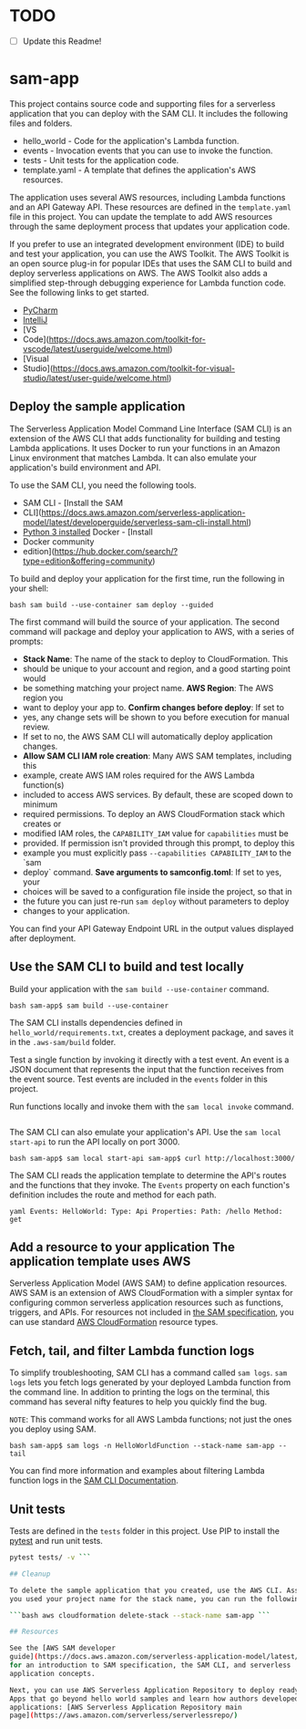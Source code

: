 # TODO

* [ ] Update this Readme!

# sam-app

This project contains source code and supporting files for a serverless
application that you can deploy with the SAM CLI. It includes the following
files and folders.

- hello_world - Code for the application's Lambda function.
- events - Invocation events that you can use to invoke the function.
- tests - Unit tests for the application code. 
- template.yaml - A template that defines the application's AWS resources.

The application uses several AWS resources, including Lambda functions and an
API Gateway API. These resources are defined in the `template.yaml` file in
this project. You can update the template to add AWS resources through the same
deployment process that updates your application code.

If you prefer to use an integrated development environment (IDE) to build and
test your application, you can use the AWS Toolkit.  The AWS Toolkit is an open
source plug-in for popular IDEs that uses the SAM CLI to build and deploy
serverless applications on AWS. The AWS Toolkit also adds a simplified
step-through debugging experience for Lambda function code. See the following
links to get started.

* [PyCharm](https://docs.aws.amazon.com/toolkit-for-jetbrains/latest/userguide/welcome.html)
* [IntelliJ](https://docs.aws.amazon.com/toolkit-for-jetbrains/latest/userguide/welcome.html)
* [VS
* Code](https://docs.aws.amazon.com/toolkit-for-vscode/latest/userguide/welcome.html)
* [Visual
* Studio](https://docs.aws.amazon.com/toolkit-for-visual-studio/latest/user-guide/welcome.html)

## Deploy the sample application

The Serverless Application Model Command Line Interface (SAM CLI) is an
extension of the AWS CLI that adds functionality for building and testing
Lambda applications. It uses Docker to run your functions in an Amazon Linux
environment that matches Lambda. It can also emulate your application's build
environment and API.

To use the SAM CLI, you need the following tools.

* SAM CLI - [Install the SAM
* CLI](https://docs.aws.amazon.com/serverless-application-model/latest/developerguide/serverless-sam-cli-install.html)
* [Python 3 installed](https://www.python.org/downloads/) Docker - [Install
* Docker community
* edition](https://hub.docker.com/search/?type=edition&offering=community)

To build and deploy your application for the first time, run the following in
your shell:

```bash sam build --use-container sam deploy --guided ```

The first command will build the source of your application. The second command
will package and deploy your application to AWS, with a series of prompts:

* **Stack Name**: The name of the stack to deploy to CloudFormation. This
* should be unique to your account and region, and a good starting point would
* be something matching your project name.  **AWS Region**: The AWS region you
* want to deploy your app to.  **Confirm changes before deploy**: If set to
* yes, any change sets will be shown to you before execution for manual review.
* If set to no, the AWS SAM CLI will automatically deploy application changes.
* **Allow SAM CLI IAM role creation**: Many AWS SAM templates, including this
* example, create AWS IAM roles required for the AWS Lambda function(s)
* included to access AWS services. By default, these are scoped down to minimum
* required permissions. To deploy an AWS CloudFormation stack which creates or
* modified IAM roles, the `CAPABILITY_IAM` value for `capabilities` must be
* provided. If permission isn't provided through this prompt, to deploy this
* example you must explicitly pass `--capabilities CAPABILITY_IAM` to the `sam
* deploy` command.  **Save arguments to samconfig.toml**: If set to yes, your
* choices will be saved to a configuration file inside the project, so that in
* the future you can just re-run `sam deploy` without parameters to deploy
* changes to your application.

You can find your API Gateway Endpoint URL in the output values displayed after
deployment.

## Use the SAM CLI to build and test locally

Build your application with the `sam build --use-container` command.

```bash sam-app$ sam build --use-container ```

The SAM CLI installs dependencies defined in `hello_world/requirements.txt`,
creates a deployment package, and saves it in the `.aws-sam/build` folder.

Test a single function by invoking it directly with a test event. An event is a
JSON document that represents the input that the function receives from the
event source. Test events are included in the `events` folder in this project.

Run functions locally and invoke them with the `sam local invoke` command.

```bash sam-app$ sam local invoke HelloWorldFunction --event events/event.json
```

The SAM CLI can also emulate your application's API. Use the `sam local
start-api` to run the API locally on port 3000.

```bash sam-app$ sam local start-api sam-app$ curl http://localhost:3000/ ```

The SAM CLI reads the application template to determine the API's routes and
the functions that they invoke. The `Events` property on each function's
definition includes the route and method for each path.

```yaml Events: HelloWorld: Type: Api Properties: Path: /hello Method: get ```

## Add a resource to your application The application template uses AWS
Serverless Application Model (AWS SAM) to define application resources. AWS SAM
is an extension of AWS CloudFormation with a simpler syntax for configuring
common serverless application resources such as functions, triggers, and APIs.
For resources not included in [the SAM
specification](https://github.com/awslabs/serverless-application-model/blob/master/versions/2016-10-31.md),
you can use standard [AWS
CloudFormation](https://docs.aws.amazon.com/AWSCloudFormation/latest/UserGuide/aws-template-resource-type-ref.html)
resource types.

## Fetch, tail, and filter Lambda function logs

To simplify troubleshooting, SAM CLI has a command called `sam logs`. `sam
logs` lets you fetch logs generated by your deployed Lambda function from the
command line. In addition to printing the logs on the terminal, this command
has several nifty features to help you quickly find the bug.

`NOTE`: This command works for all AWS Lambda functions; not just the ones you
deploy using SAM.

```bash sam-app$ sam logs -n HelloWorldFunction --stack-name sam-app --tail ```

You can find more information and examples about filtering Lambda function logs
in the [SAM CLI
Documentation](https://docs.aws.amazon.com/serverless-application-model/latest/developerguide/serverless-sam-cli-logging.html).

## Unit tests

Tests are defined in the `tests` folder in this project. Use PIP to install the
[pytest](https://docs.pytest.org/en/latest/) and run unit tests.

```bash sam-app$ pip install pytest pytest-mock --user sam-app$ python -m
pytest tests/ -v ```

## Cleanup

To delete the sample application that you created, use the AWS CLI. Assuming
you used your project name for the stack name, you can run the following:

```bash aws cloudformation delete-stack --stack-name sam-app ```

## Resources

See the [AWS SAM developer
guide](https://docs.aws.amazon.com/serverless-application-model/latest/developerguide/what-is-sam.html)
for an introduction to SAM specification, the SAM CLI, and serverless
application concepts.

Next, you can use AWS Serverless Application Repository to deploy ready to use
Apps that go beyond hello world samples and learn how authors developed their
applications: [AWS Serverless Application Repository main
page](https://aws.amazon.com/serverless/serverlessrepo/)
